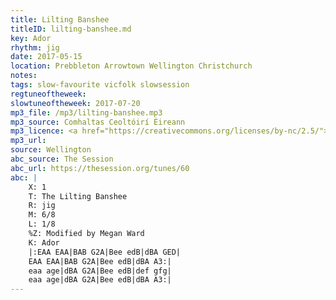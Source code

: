 ```yaml
---
title: Lilting Banshee
titleID: lilting-banshee.md
key: Ador
rhythm: jig
date: 2017-05-15
location: Prebbleton Arrowtown Wellington Christchurch
notes:
tags: slow-favourite vicfolk slowsession
regtuneoftheweek:
slowtuneoftheweek: 2017-07-20
mp3_file: /mp3/lilting-banshee.mp3
mp3_source: Comhaltas Ceoltóirí Éireann
mp3_licence: <a href="https://creativecommons.org/licenses/by-nc/2.5/">CC-BY-NC-2.5</a>
mp3_url:
source: Wellington
abc_source: The Session
abc_url: https://thesession.org/tunes/60
abc: |
    X: 1
    T: The Lilting Banshee
    R: jig
    M: 6/8
    L: 1/8
    %Z: Modified by Megan Ward
    K: Ador
    |:EAA EAA|BAB G2A|Bee edB|dBA GED|
    EAA EAA|BAB G2A|Bee edB|dBA A3:|
    eaa age|dBA G2A|Bee edB|def gfg|
    eaa age|dBA G2A|Bee edB|dBA A3:|
---
```

